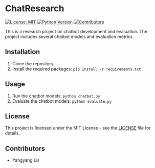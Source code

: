 # ChatResearch

[![License: MIT](https://img.shields.io/badge/License-MIT-yellow.svg)](https://opensource.org/licenses/MIT)
[![Python Version](https://img.shields.io/badge/python-3.7-blue)](https://www.python.org/downloads/release/python-370/)
[![Contributors](https://img.shields.io/badge/contributors-2-green)](https://github.com/ylk4626/ChatResearch/graphs/contributors)

This is a research project on chatbot development and evaluation. The project includes several chatbot models and evaluation metrics.

## Installation

1. Clone the repository
2. Install the required packages: `pip install -r requirements.txt`

## Usage

1. Run the chatbot models: `python chatbot.py`
2. Evaluate the chatbot models: `python evaluate.py`

## License

This project is licensed under the MIT License - see the [LICENSE](LICENSE) file for details.

## Contributors

- Yangyang Lis
